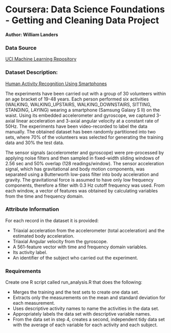 # Coursera: Data Science Foundations - Getting and Cleaning Data Project

**Author: William Landers**
  
### Data Source  
[UCI Machine Learning Repository](https://d396qusza40orc.cloudfront.net/getdata%2Fprojectfiles%2FUCI%20HAR%20Dataset.zip)
  
### Dataset Description:  
[Human Activity Recognition Using Smartphones](https://archive.ics.uci.edu/dataset/240/human+activity+recognition+using+smartphones)  
  
The experiments have been carried out with a group of 30 volunteers within an age bracket of 19-48 years. Each person performed six activities (WALKING, WALKING_UPSTAIRS, WALKING_DOWNSTAIRS, SITTING, STANDING, LAYING) wearing a smartphone (Samsung Galaxy S II) on the waist. Using its embedded accelerometer and gyroscope, we captured 3-axial linear acceleration and 3-axial angular velocity at a constant rate of 50Hz. The experiments have been video-recorded to label the data manually. The obtained dataset has been randomly partitioned into two sets, where 70% of the volunteers was selected for generating the training data and 30% the test data. 

The sensor signals (accelerometer and gyroscope) were pre-processed by applying noise filters and then sampled in fixed-width sliding windows of 2.56 sec and 50% overlap (128 readings/window). The sensor acceleration signal, which has gravitational and body motion components, was separated using a Butterworth low-pass filter into body acceleration and gravity. The gravitational force is assumed to have only low frequency components, therefore a filter with 0.3 Hz cutoff frequency was used. From each window, a vector of features was obtained by calculating variables from the time and frequency domain.

  
### Attribute Information  
For each record in the dataset it is provided:  
- Triaxial acceleration from the accelerometer (total acceleration) and the estimated body acceleration.  
- Triaxial Angular velocity from the gyroscope.   
- A 561-feature vector with time and frequency domain variables.   
- Its activity label.  
- An identifier of the subject who carried out the experiment.   

### Requirements  
Create one R script called run_analysis.R that does the following:   
- Merges the training and the test sets to create one data set.  
- Extracts only the measurements on the mean and standard deviation for each measurement.   
- Uses descriptive activity names to name the activities in the data set.  
- Appropriately labels the data set with descriptive variable names.  
- From the data set in step 4, creates a second, independent tidy data set with the average of each variable for each activity and each subject.  
